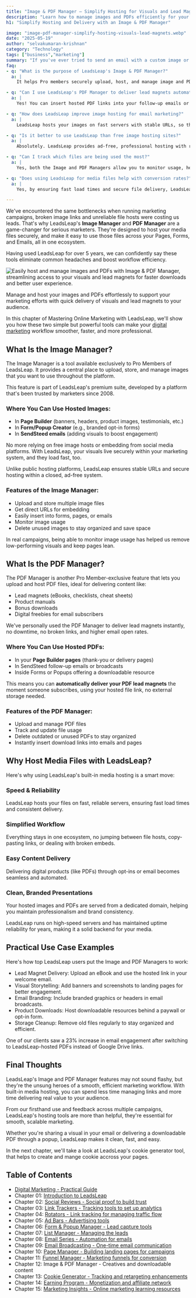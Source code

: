 ```yaml
---
title: "Image & PDF Manager – Simplify Hosting for Visuals and Lead Magnets"
description: "Learn how to manage images and PDFs efficiently for your website and lead magnets. Discover tools and strategies to simplify hosting and improve delivery."
h1: "Simplify Hosting and Delivery with an Image & PDF Manager"

image: "image-pdf-manager-simplify-hosting-visuals-lead-magnets.webp"
date: "2025-05-19"
author: "selvakumaran-krishnan"
category: "Technology"
tags: ["business","marketing"]
summary: "If you've ever tried to send an email with a custom image or deliver a lead magnet via PDF, you know the struggle, uploading files to third-party platforms, copying messy URLs, and worrying about broken links or storage limits."
faq:
- q: "What is the purpose of LeadsLeap's Image & PDF Manager?"
  a: |
    It helps Pro members securely upload, host, and manage image and PDF files for seamless use in emails, pages, and opt-in forms—all within the LeadsLeap platform.

- q: "Can I use LeadsLeap's PDF Manager to deliver lead magnets automatically?"
  a: |
    Yes! You can insert hosted PDF links into your follow-up emails or landing pages, making lead magnet delivery instant and hassle-free.

- q: "How does LeadsLeap improve image hosting for email marketing?"
  a: |
    LeadsLeap hosts your images on fast servers with stable URLs, so they load reliably in emails, enhancing click-through and engagement rates.

- q: "Is it better to use LeadsLeap than free image hosting sites?"
  a: |
    Absolutely. LeadsLeap provides ad-free, professional hosting with reliable delivery—ideal for brand-focused marketers who want full control.

- q: "Can I track which files are being used the most?"
  a: |
    Yes, both the Image and PDF Managers allow you to monitor usage, helping you optimize content and remove low-performing files.

- q: "Does using LeadsLeap for media files help with conversion rates?"
  a: |
    Yes, by ensuring fast load times and secure file delivery, LeadsLeap helps improve user experience—often leading to better conversions and engagement.

---
```


We've encountered the same bottlenecks when running marketing campaigns, broken image links and unreliable file hosts were costing us leads. That's why <span data-link="https://leadsleap.com?r=selvaklnc">LeadsLeap</span>'s **Image Manager** and **PDF Manager** are a game-changer for serious marketers. They're designed to host your media files securely, and make it easy to use those files across your Pages, Forms, and Emails, all in one ecosystem.

Having used LeadsLeap for over 5 years, we can confidently say these tools eliminate common headaches and boost workflow efficiency.

![Easily host and manage images and PDFs with Image & PDF Manager, streamlining access to your visuals and lead magnets for faster downloads and better user experience.](/assets/images/blog/image-pdf-manager-simplify-hosting-visuals-lead-magnets.webp "Image & PDF Manager: Simplify Hosting for Visuals and Lead Magnets")

Manage and host your images and PDFs effortlessly to support your marketing efforts with quick delivery of visuals and lead magnets to your audience.

In this chapter of Mastering Online Marketing with LeadsLeap, we'll show you how these two simple but powerful tools can make your [digital marketing](/digital-marketing-strategy) workflow smoother, faster, and more professional.

What Is the Image Manager?
--------------------------

The Image Manager is a tool available exclusively to Pro Members of <span data-link="https://leadsleap.com?r=selvaklnc">LeadsLeap</span>. It provides a central place to upload, store, and manage images that you want to use throughout the platform.

This feature is part of <span data-link="https://leadsleap.com?r=selvaklnc">LeadsLeap</span>'s premium suite, developed by a platform that's been trusted by marketers since 2008.

### Where You Can Use Hosted Images:

*   In **Page Builder** (banners, headers, product images, testimonials, etc.)
*   In **Form/Popup Creator** (e.g., branded opt-in forms)
*   In **SendSteed emails** (adding visuals to boost engagement)

No more relying on free image hosts or embedding from social media platforms. With <span data-link="https://leadsleap.com?r=selvaklnc">LeadsLeap</span>, your visuals live securely within your marketing system, and they load fast, too.

Unlike public hosting platforms, <span data-link="https://leadsleap.com?r=selvaklnc">LeadsLeap</span> ensures stable URLs and secure hosting within a closed, ad-free system.

### Features of the Image Manager:

*   Upload and store multiple image files
*   Get direct URLs for embedding
*   Easily insert into forms, pages, or emails
*   Monitor image usage
*   Delete unused images to stay organized and save space

In real campaigns, being able to monitor image usage has helped us remove low-performing visuals and keep pages lean.

What Is the PDF Manager?
------------------------

The PDF Manager is another Pro Member-exclusive feature that lets you upload and host PDF files, ideal for delivering content like:

*   Lead magnets (eBooks, checklists, cheat sheets)
*   Product manuals
*   Bonus downloads
*   Digital freebies for email subscribers

We've personally used the PDF Manager to deliver lead magnets instantly, no downtime, no broken links, and higher email open rates.

### Where You Can Use Hosted PDFs:

*   In your **Page Builder pages** (thank-you or delivery pages)
*   In <span data-link="https://sendsteed.com/?r=selvaklnc">SendSteed</span> follow-up emails or broadcasts
*   Inside Forms or Popups offering a downloadable resource

This means you can **automatically deliver your PDF lead magnets** the moment someone subscribes, using your hosted file link, no external storage needed.

### Features of the PDF Manager:

*   Upload and manage PDF files
*   Track and update file usage
*   Delete outdated or unused PDFs to stay organized
*   Instantly insert download links into emails and pages

Why Host Media Files with LeadsLeap?
------------------------------------

Here's why using LeadsLeap's built-in media hosting is a smart move:

### Speed & Reliability

LeadsLeap hosts your files on fast, reliable servers, ensuring fast load times and consistent delivery.

### Simplified Workflow

Everything stays in one ecosystem, no jumping between file hosts, copy-pasting links, or dealing with broken embeds.

### Easy Content Delivery

Delivering digital products (like PDFs) through opt-ins or email becomes seamless and automated.

### Clean, Branded Presentations

Your hosted images and PDFs are served from a dedicated domain, helping you maintain professionalism and brand consistency.

LeadsLeap runs on high-speed servers and has maintained uptime reliability for years, making it a solid backend for your media.

Practical Use Case Examples
---------------------------

Here's how top LeadsLeap users put the Image and PDF Managers to work:

*   Lead Magnet Delivery: Upload an eBook and use the hosted link in your welcome email.
*   Visual Storytelling: Add banners and screenshots to landing pages for better engagement.
*   Email Branding: Include branded graphics or headers in email broadcasts.
*   Product Downloads: Host downloadable resources behind a paywall or opt-in form.
*   Storage Cleanup: Remove old files regularly to stay organized and efficient.

One of our clients saw a 23% increase in email engagement after switching to LeadsLeap-hosted PDFs instead of Google Drive links.

Final Thoughts
--------------

LeadsLeap's Image and PDF Manager features may not sound flashy, but they're the unsung heroes of a smooth, efficient marketing workflow. With built-in media hosting, you can spend less time managing links and more time delivering real value to your audience.

From our firsthand use and feedback across multiple campaigns, LeadsLeap's hosting tools are more than helpful, they're essential for smooth, scalable marketing.

Whether you're sharing a visual in your email or delivering a downloadable PDF through a popup, LeadsLeap makes it clean, fast, and easy.

In the next chapter, we'll take a look at LeadsLeap's cookie generator tool, that helps to create and mange cookie accross your pages.

Table of Contents
-----------------

*   [Digital Marketing - Practical Guide](/digital-marketing-practical-guide)
*   Chapter 01: [Introduction to LeadsLeap](/marketing-platform-all-in-one)
*   Chapter 02: [Social Reviews - Social proof to build trust](/social-reviews)
*   Chapter 03: [Link Trackers - Tracking tools to set up analytics](/link-tracker-traffic-analysis)
*   Chapter 04: [Rotators - Link tracking for managing traffic flow](/traffic-link-management)
*   Chapter 05: [Ad Bars - Advertising tools](/advertising-bars)
*   Chapter 06: [Form & Popup Manager - Lead capture tools](/form-popup-tools)
*   Chapter 07: [List Manager - Managing the leads](/leads-list-manager)
*   Chapter 08: [Email Series - Automation for emails](/email-automation-series)
*   Chapter 09: [Email Broadcasting - One-time email communication](/email-broadcasting-tips)
*   Chapter 10: [Page Manager - Building landing pages for campaigns](/landing-page-manager)
*   Chapter 11: [Funnel Manager - Marketing funnels for conversion](/sales-funnel-manager)
*   Chapter 12: Image & PDF Manager - Creatives and downloadable content
*   Chapter 13: [Cookie Generator - Tracking and retargeting enhancements](/cookie-tracking-generator)
*   Chapter 14: [Earning Program - Monetization and affiliate network](/money-income-stream)
*   Chapter 15: [Marketing Insights - Online marketing learning resources](/learn-marketing-insights)